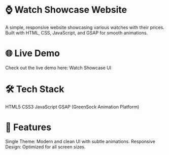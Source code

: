 # ⌚ Watch Showcase Website

A simple, responsive website showcasing various watches with their prices. Built with HTML, CSS, JavaScript, and GSAP for smooth animations.

# 🌐 Live Demo
Check out the live demo here:
Watch Showcase UI

# 🛠️ Tech Stack
HTML5
CSS3
JavaScript
GSAP (GreenSock Animation Platform)
# 🎯 Features
Single Theme: Modern and clean UI with subtle animations.
Responsive Design: Optimized for all screen sizes.
